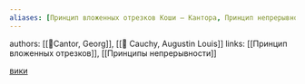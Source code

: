 ```yaml
---
aliases: [Принцип вложенных отрезков Коши — Кантора, Принцип непрерывности Кантора]
---
```

authors: [[👤Cantor, Georg]], [[👤 Cauchy, Augustin Louis]]
links: [[Принцип вложенных отрезков]], [[Принципы непрерывности]]


[вики](https://ru.wikipedia.org/wiki/Лемма_о_вложенных_отрезках)







